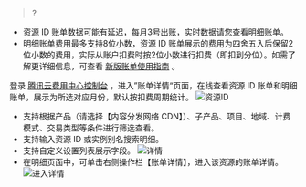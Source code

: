 >?
 - 资源 ID 账单数据可能有延迟，每月3号出账，实时数据请您查看明细账单。
 - 明细账单费用最多支持8位小数，资源 ID 账单展示的费用为四舍五入后保留2位小数的费用，实际从账户扣费时按2位小数进行扣费（即扣到分位）。如需了解更详细信息，可查看 [新版账单使用指南](https://cloud.tencent.com/document/product/555/14192) 。

登录 [腾讯云费用中心控制台](https://console.cloud.tencent.com/expense/bill/summary) ，进入”账单详情“页面，在线查看资源 ID 账单和明细账单，展示为所选对应月份，默认按扣费周期统计。
![资源ID](https://main.qcloudimg.com/raw/7ce33dccbb3f09dd3fb304d1bc150e52.png)
- 支持根据产品（请选择【内容分发网络 CDN】）、子产品、项目、地域、计费模式、交易类型等条件进行筛选查看。
- 支持输入资源 ID 或实例别名搜索明细。
- 支持自定义设置列表展示字段。
![详情](https://main.qcloudimg.com/raw/fc712fa60a598f583cd8e7b8e51cda5f.png)
- 在明细页面中，可单击右侧操作栏【账单详情】，进入该资源的账单详情。
![进入详情](https://main.qcloudimg.com/raw/822c80c81f6e2af2003372bc441c5924.png)

